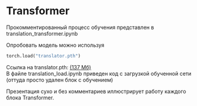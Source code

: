 # Transformer
 Прокомментированный процесс обучения представлен в translation_transformer.ipynb
 
 Опробовать модель можно используя
 ```Python
 torch.load("translator.pth")
 ```
 Ссылка на translator.pth: [(137 Мб)](https://disk.yandex.ru/d/iBDCN7nWJUhF0Q)  
 В файле translation_load.ipynb приведен код с загрузкой обученной сети (оттуда просто удален блок с обучением)
 
 Презентация сухо и без комментариев иллюстрирует работу каждого блока Transformer.
 